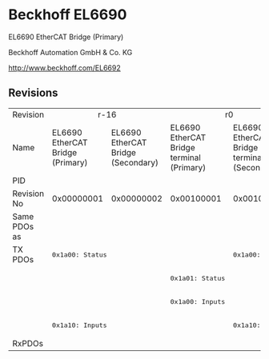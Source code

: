 # Beckhoff EL6690

EL6690 EtherCAT Bridge (Primary)

Beckhoff Automation GmbH & Co. KG

http://www.beckhoff.com/EL6692

## Revisions
<table>
<tr >
<td>Revision</td>
<td colspan=2 align="center">r-16</td>
<td colspan=2 align="center">r0</td>
<td colspan=2 align="center">r1</td>
<td>r2</td>
<td>r3</td>
</tr>
<tr >
<td>Name</td>
<td>EL6690 EtherCAT Bridge (Primary)</td>
<td>EL6690 EtherCAT Bridge (Secondary)</td>
<td>EL6690 EtherCAT Bridge terminal (Primary)</td>
<td>EL6690 EtherCAT Bridge terminal (Secondary)</td>
<td>EL6690 EtherCAT Bridge terminal (Primary)</td>
<td colspan=3 align="center">EL6690 EtherCAT Bridge terminal (Secondary)</td>
</tr>
<tr >
<td>PID</td>
<td colspan=8 align="center">0x1a223052</td>
</tr>
<tr >
<td>Revision No</td>
<td>0x00000001</td>
<td>0x00000002</td>
<td>0x00100001</td>
<td>0x00100002</td>
<td>0x00110001</td>
<td>0x00110002</td>
<td>0x00120002</td>
<td>0x00130002</td>
</tr>
<tr >
<td>Same PDOs as</td>
<td colspan=8 align="center"></td>
</tr>
<tr class="txpdo">
<td rowspan=4 valign=top>TX PDOs</td>
<td colspan=2 align="left"><pre>0x1a00: Status</pre></td>
<td><pre></pre></td>
<td><pre>0x1a00: Status</pre></td>
<td><pre></pre></td>
<td colspan=3 align="left"><pre>0x1a00: Status</pre></td>
<td></td>
</tr>
<tr class="txpdo">
<td colspan=2 align="left"><pre></pre></td>
<td><pre>0x1a01: Status</pre></td>
<td><pre></pre></td>
<td><pre>0x1a01: Status</pre></td>
<td colspan=3 align="left"><pre></pre></td>
</tr>
<tr class="txpdo">
<td colspan=2 align="left"><pre></pre></td>
<td><pre>0x1a00: Inputs</pre></td>
<td><pre></pre></td>
<td><pre>0x1a00: Inputs</pre></td>
<td colspan=3 align="left"><pre></pre></td>
</tr>
<tr class="txpdo">
<td colspan=2 align="left"><pre>0x1a10: Inputs</pre></td>
<td><pre></pre></td>
<td><pre>0x1a10: Inputs</pre></td>
<td><pre></pre></td>
<td colspan=3 align="left"><pre>0x1a10: Inputs</pre></td>
</tr>
<tr >
<td>RxPDOs</td>
<td colspan=8 align="left"></td>
</tr>
</table>
